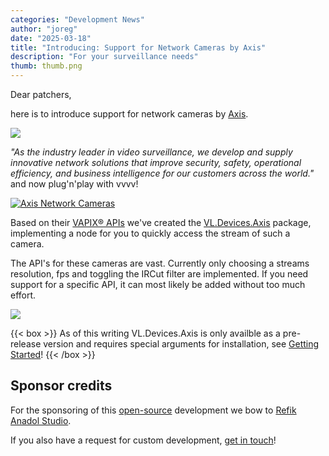 ```yaml
---
categories: "Development News"
author: "joreg"
date: "2025-03-18"
title: "Introducing: Support for Network Cameras by Axis"
description: "For your surveillance needs"
thumb: thumb.png
---
```


Dear patchers,

here is to introduce support for network cameras by [Axis](https://www.axis.com).

[![](logo.png)](https://www.axis.com)

*"As the industry leader in video surveillance, we develop and supply innovative network solutions that improve security, safety, operational efficiency, and business intelligence for our customers across the world."* and now plug'n'play with vvvv!

[![Axis Network Cameras](axis-cameras.png)](https://www.axis.com/products/network-cameras)

Based on their [VAPIX® APIs](https://developer.axis.com/vapix/) we've created the [VL.Devices.Axis](https://www.nuget.org/packages/VL.Devices.Axis) package, implementing a node for you to quickly access the stream of such a camera.

The API's for these cameras are vast. Currently only choosing a streams resolution, fps and toggling the IRCut filter are implemented. If you need support for a specific API, it can most likely be added without too much effort.

![](2025-03-18-13-58-17.png)


{{< box >}}
As of this writing VL.Devices.Axis is only availble as a pre-release version and requires special arguments for installation, see [Getting Started](https://github.com/vvvv/VL.Devices.Axis?tab=readme-ov-file#getting-started)!
{{< /box >}}

## Sponsor credits

For the sponsoring of this [open-source](https://github.com/vvvv/VL.Devices.Axis) development we bow to [Refik Anadol Studio](https://refikanadol.com/).

If you also have a request for custom development, [get in touch](mailto:devvvvs@vvvv.org)!